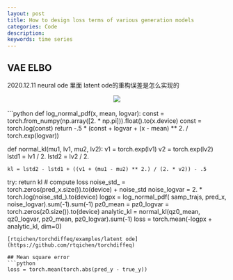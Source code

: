 ```yaml
---
layout: post
title: How to design loss terms of various generation models
categories: Code
description: 
keywords: time series
---
```


## VAE ELBO

2020.12.11 neural ode 里面 latent ode的重构误差是怎么实现的
<div align="center"> 
    <img src="https://MAO202012.github.io/images/1.png" style="zoom:100%" />
    
 
</div> 
<br/>
```python
def log_normal_pdf(x, mean, logvar):
    const = torch.from_numpy(np.array([2. * np.pi])).float().to(x.device)
    const = torch.log(const)
    return -.5 * (const + logvar + (x - mean) ** 2. / torch.exp(logvar))


def normal_kl(mu1, lv1, mu2, lv2):
    v1 = torch.exp(lv1)
    v2 = torch.exp(lv2)
    lstd1 = lv1 / 2.
    lstd2 = lv2 / 2.

    kl = lstd2 - lstd1 + ((v1 + (mu1 - mu2) ** 2.) / (2. * v2)) - .5

try:
    return kl
            # compute loss
            noise_std_ = torch.zeros(pred_x.size()).to(device) + noise_std
            noise_logvar = 2. * torch.log(noise_std_).to(device)
            logpx = log_normal_pdf(
                samp_trajs, pred_x, noise_logvar).sum(-1).sum(-1)
            pz0_mean = pz0_logvar = torch.zeros(z0.size()).to(device)
            analytic_kl = normal_kl(qz0_mean, qz0_logvar,
                                    pz0_mean, pz0_logvar).sum(-1)
            loss = torch.mean(-logpx + analytic_kl, dim=0)

```
[rtqichen/torchdiffeq/examples/latent ode](https://github.com/rtqichen/torchdiffeq)

## Mean square error
```python
loss = torch.mean(torch.abs(pred_y - true_y))
```